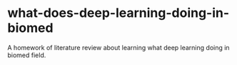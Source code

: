 # what-does-deep-learning-doing-in-biomed
A homework of literature review about learning what deep learning doing in biomed field.
